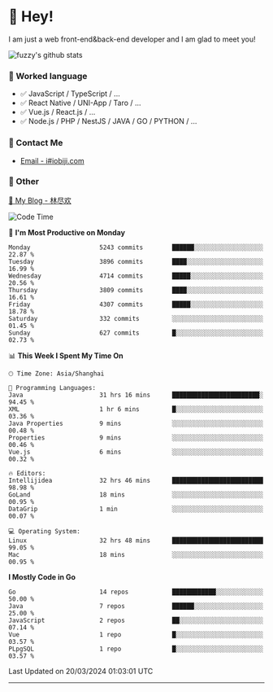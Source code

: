 # 👋 Hey!

I am just a web front-end&back-end developer and I am glad to meet you!

![fuzzy's github stats](https://github-readme-stats.vercel.app/api?username=JaydenForYou&&show_icons=true&&title_color=1abc9c&&icon_color=1abc9c)


### 📝 Worked language

- ✅ JavaScript / TypeScript / ...
- ✅ React Native / UNI-App / Taro / ...
- ✅ Vue.js / React.js / ...
- ✅ Node.js / PHP / NestJS / JAVA / GO / PYTHON / ...

### 📮 Contact Me

- [Email - i#iobiji.com](mailto:i@iobiji.com)


### 🤪 Other

[📌 My Blog - 林尽欢](https://iobiji.com)

<!--START_SECTION:waka-->
![Code Time](http://img.shields.io/badge/Code%20Time-338%20hrs%2041%20mins-blue)

📅 **I'm Most Productive on Monday** 

```text
Monday                   5243 commits        ██████░░░░░░░░░░░░░░░░░░░   22.87 % 
Tuesday                  3896 commits        ████░░░░░░░░░░░░░░░░░░░░░   16.99 % 
Wednesday                4714 commits        █████░░░░░░░░░░░░░░░░░░░░   20.56 % 
Thursday                 3809 commits        ████░░░░░░░░░░░░░░░░░░░░░   16.61 % 
Friday                   4307 commits        █████░░░░░░░░░░░░░░░░░░░░   18.78 % 
Saturday                 332 commits         ░░░░░░░░░░░░░░░░░░░░░░░░░   01.45 % 
Sunday                   627 commits         █░░░░░░░░░░░░░░░░░░░░░░░░   02.73 % 
```


📊 **This Week I Spent My Time On** 

```text
🕑︎ Time Zone: Asia/Shanghai

💬 Programming Languages: 
Java                     31 hrs 16 mins      ████████████████████████░   94.45 % 
XML                      1 hr 6 mins         █░░░░░░░░░░░░░░░░░░░░░░░░   03.36 % 
Java Properties          9 mins              ░░░░░░░░░░░░░░░░░░░░░░░░░   00.48 % 
Properties               9 mins              ░░░░░░░░░░░░░░░░░░░░░░░░░   00.46 % 
Vue.js                   6 mins              ░░░░░░░░░░░░░░░░░░░░░░░░░   00.32 % 

🔥 Editors: 
Intellijidea             32 hrs 46 mins      █████████████████████████   98.98 % 
GoLand                   18 mins             ░░░░░░░░░░░░░░░░░░░░░░░░░   00.95 % 
DataGrip                 1 min               ░░░░░░░░░░░░░░░░░░░░░░░░░   00.07 % 

💻 Operating System: 
Linux                    32 hrs 48 mins      █████████████████████████   99.05 % 
Mac                      18 mins             ░░░░░░░░░░░░░░░░░░░░░░░░░   00.95 % 
```

**I Mostly Code in Go** 

```text
Go                       14 repos            ████████████░░░░░░░░░░░░░   50.00 % 
Java                     7 repos             ██████░░░░░░░░░░░░░░░░░░░   25.00 % 
JavaScript               2 repos             ██░░░░░░░░░░░░░░░░░░░░░░░   07.14 % 
Vue                      1 repo              █░░░░░░░░░░░░░░░░░░░░░░░░   03.57 % 
PLpgSQL                  1 repo              █░░░░░░░░░░░░░░░░░░░░░░░░   03.57 % 
```




 Last Updated on 20/03/2024 01:03:01 UTC
<!--END_SECTION:waka-->
---
